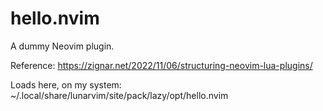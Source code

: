 # hello.nvim
A dummy Neovim plugin.

Reference: https://zignar.net/2022/11/06/structuring-neovim-lua-plugins/  

Loads here, on my system: ~/.local/share/lunarvim/site/pack/lazy/opt/hello.nvim


